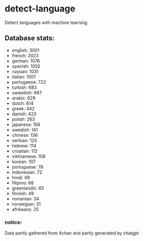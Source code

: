 # detect-language
Detect languages with machine learning.

## Database stats:
  - english: 3001
  - french: 2023
  - german: 1076
  - spanish: 1055
  - russian: 1031
  - italian: 1001
  - portugeese: 722
  - turkish: 683
  - sweedish: 667
  - arabic: 629
  - dutch: 614
  - greek: 442
  - danish: 423
  - polish: 263
  - japanese: 156
  - swedish: 141
  - chinese: 136
  - serbian: 120
  - hebrew: 114
  - croatian: 112
  - vietnamese: 108
  - korean: 107
  - portuguese: 78
  - indonesian: 72
  - hindi: 69
  - filipino: 68
  - greenlandic: 65
  - finnish: 49
  - romanian: 34
  - norwegian: 31
  - afrikaans: 25

### notice:
Data partly gathered from 4chan and partly generated by chatgpt
